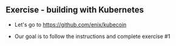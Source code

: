 ## Exercise - building with Kubernetes

- Let's go to https://github.com/enix/kubecoin

- Our goal is to follow the instructions and complete exercise #1
